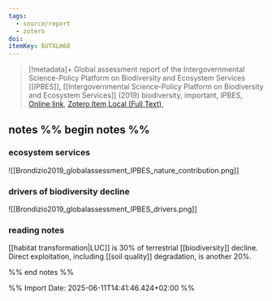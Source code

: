 ```yaml
---
tags:
  - source/report
  - zotero
doi: 
itemKey: 6UTXLH68
---
```

>[!metadata]+
> Global assessment report of the Intergovernmental Science-Policy Platform on Biodiversity and Ecosystem Services
> [[IPBES]], 
> [[Intergovernmental Science-Policy Platform on Biodiversity and Ecosystem Services]] (2019)
> biodiversity, important, IPBES, 
> [Online link](https://www.ipbes.net/system/files/2021-06/2020%20IPBES%20GLOBAL%20REPORT(FIRST%20PART)_V3_SINGLE.pdf), [Zotero Item](zotero://select/library/items/6UTXLH68),[Local (Full Text)](file://C:/Users/aburg/Documents/references/zotero/storage/4D78YYHC/Brondizio2019_globalassessment.pdf), 

## notes %% begin notes %% 
### ecosystem services
![[Brondizio2019_globalassessment_IPBES_nature_contribution.png]]
### drivers of biodiversity decline
![[Brondizio2019_globalassessment_IPBES_drivers.png]]
### reading notes
[[habitat transformation|LUC]] is 30% of terrestrial [[biodiversity]] decline.
Direct exploitation, including [[soil quality]] degradation, is another 20%.


%% end notes %%

%% Import Date: 2025-06-11T14:41:46.424+02:00 %%
